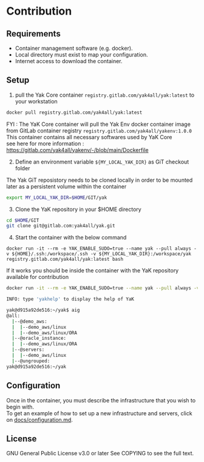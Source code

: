 # Contribution

## Requirements

- Container management software (e.g. docker).
- Local directory must exist to map your configuration.
- Internet access to download the container.

## Setup

1. pull the Yak Core container `registry.gitlab.com/yak4all/yak:latest` to your workstation

```bash
docker pull registry.gitlab.com/yak4all/yak:latest
```

FYI : The YaK Core container will pull the Yak Env docker container image from GitLab container registry `registry.gitlab.com/yak4all/yakenv:1.0.0` <br>
This container contains all necessary softwares used by YaK Core <br>
see here for more information : https://gitlab.com/yak4all/yakenv/-/blob/main/Dockerfile


2. Define an environment variable `${MY_LOCAL_YAK_DIR}` as GiT checkout folder

The Yak GiT reposistory needs to be cloned locally in order to be mounted later as a persistent volume within the container

```bash
export MY_LOCAL_YAK_DIR=$HOME/GIT/yak
```

3. Clone the YaK repository in your $HOME directory

```bash
cd $HOME/GIT
git clone git@gitlab.com:yak4all/yak.git
```

4. Start the container with the below command
```
docker run -it --rm -e YAK_ENABLE_SUDO=true --name yak --pull always -v ${HOME}/.ssh:/workspace/.ssh -v ${MY_LOCAL_YAK_DIR}:/workspace/yak registry.gitlab.com/yak4all/yak:latest bash
```

If it works you should be inside the container with the YaK repository available for contribution

```bash
docker run -it --rm -e YAK_ENABLE_SUDO=true --name yak --pull always -v ${HOME}/.ssh:/workspace/.ssh -v ${MY_LOCAL_YAK_DIR}:/workspace/yak registry.gitlab.com/yak4all/yak:latest bash

INFO: type 'yakhelp' to display the help of YaK

yak@d915a92de516:~/yak$ aig
@all:
  |--@demo_aws:
  |  |--demo_aws/linux
  |  |--demo_aws/linux/ORA
  |--@oracle_instance:
  |  |--demo_aws/linux/ORA
  |--@servers:
  |  |--demo_aws/linux
  |--@ungrouped:
yak@d915a92de516:~/yak
```

## Configuration

Once in the container, you must describe the infrastructure that you wish to begin with.<br>
To get an example of how to set up a new infrastructure and servers, click on [docs/configuration.md](https://gitlab.com/yak4all/yak/-/blob/main/docs/configuration/README.md).

## License

GNU General Public License v3.0 or later
See COPYING to see the full text.
